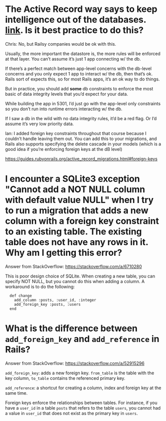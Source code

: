 # The Active Record way says to keep intelligence out of the databases. [link](https://guides.rubyonrails.org/active_record_migrations.html#active-record-and-referential-integrity). Is it best practice to do this?

Chris:
No, but Railsy companies would be ok with this.

Usually, the more important the datastore is, the more rules will be enforced at that layer. You can’t assume it’s just 1 app connecting w/ the db.

If there’s a perfect match between app-level concerns with the db-level concerns and you only expect 1 app to interact w/ the db, then that’s ok. Rails sort of expects this, so for most Rails apps, it’s an ok way to do things.

But in practice, you should add **some** db constraints to enforce the most basic of data integrity levels that you’d expect for your data.

While building the app in 5301, I’d just go with the app-level only constraints so you don’t run into runtime errors interacting w/ the db.

If I saw a db in the wild with no data integrity rules, it’d be a red flag. Or I’d assume it’s very low priority data.

Ian:
I added foreign key constraints throughout that course because I couldn’t handle leaving them out. You can add this to your migrations, and Rails also supports specifying the delete cascade in your models (which is a good idea if you’re enforcing foreign keys at the dB level)

https://guides.rubyonrails.org/active_record_migrations.html#foreign-keys

# I encounter a SQLite3 exception "Cannot add a NOT NULL column with default value NULL" when I try to run a migration that adds a new column with a foreign key constraint to an existing table. The existing table does not have any rows in it. Why am I getting this error?

Answer from StackOverflow: https://stackoverflow.com/a/6710280

This is poor design choice of SQLite. When creating a new table, you can specify NOT NULL, but you cannot do this when adding a column. A workaround is to do the following:
```
  def change
    add_column :posts, :user_id, :integer
    add_foreign_key :posts, :users
  end
```

# What is the difference between `add_foreign_key` and `add_reference` in Rails?

Answer from StackOverflow: https://stackoverflow.com/a/52915296

`add_foreign_key`: adds a new foreign key. `from_table` is the table with the key column, `to_table` contains the referenced primary key.

`add_reference`: a shortcut for creating a column, index and foreign key at the same time.

Foreign keys enforce the relationships between tables. For instance, if you have a `user_id` in a table `posts` that refers to the table `users`, you cannot had a value in `user_id` that does not exist as the primary key in `users`.
